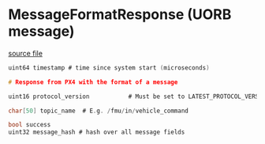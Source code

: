 # MessageFormatResponse (UORB message)



[source file](https://github.com/PX4/PX4-Autopilot/blob/release/1.15/msg/MessageFormatResponse.msg)

```c
uint64 timestamp # time since system start (microseconds)

# Response from PX4 with the format of a message

uint16 protocol_version           # Must be set to LATEST_PROTOCOL_VERSION. Do not change this field, it must be the first field after the timestamp

char[50] topic_name  # E.g. /fmu/in/vehicle_command

bool success
uint32 message_hash # hash over all message fields


```
